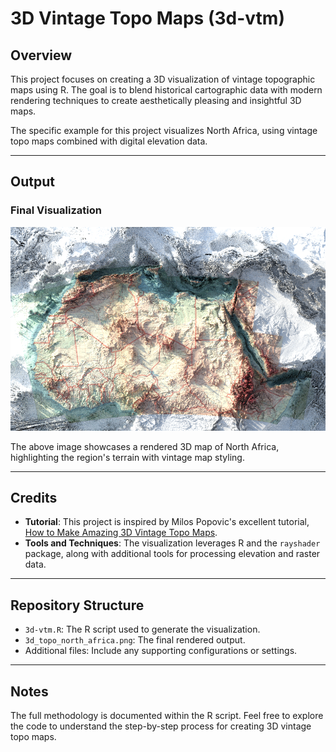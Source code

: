 # 3D Vintage Topo Maps (3d-vtm)

## Overview

This project focuses on creating a 3D visualization of vintage topographic maps using R. The goal is to blend historical cartographic data with modern rendering techniques to create aesthetically pleasing and insightful 3D maps.

The specific example for this project visualizes North Africa, using vintage topo maps combined with digital elevation data.

---

## Output

### Final Visualization

![3D Topo Map of North Africa](3d_topo_north_africa.png)

The above image showcases a rendered 3D map of North Africa, highlighting the region's terrain with vintage map styling.

---

## Credits

- **Tutorial**: This project is inspired by Milos Popovic's excellent tutorial, [How to Make Amazing 3D Vintage Topo Maps](https://www.youtube.com/watch?v=0HFEQU-ELKk&list=PLHJLTurOfpLk2t74bIfjlqfBrN57zqd5A&index=5&ab_channel=MilosMakesMaps).
- **Tools and Techniques**: The visualization leverages R and the `rayshader` package, along with additional tools for processing elevation and raster data.

---

## Repository Structure

- `3d-vtm.R`: The R script used to generate the visualization.
- `3d_topo_north_africa.png`: The final rendered output.
- Additional files: Include any supporting configurations or settings.

---

## Notes

The full methodology is documented within the R script. Feel free to explore the code to understand the step-by-step process for creating 3D vintage topo maps.
